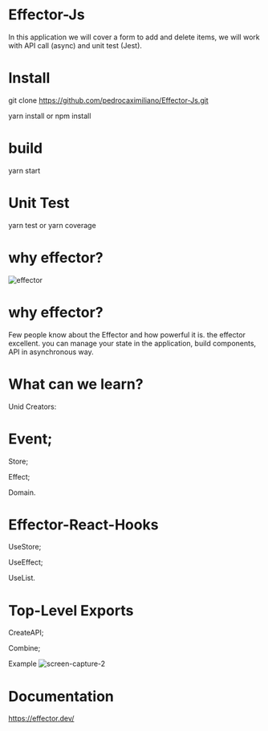 # Effector-Js

In this application we will cover a form to add and delete items, we will work with API call (async) and unit test (Jest).

# Install
git clone https://github.com/pedrocaximiliano/Effector-Js.git

yarn install 
or 
npm install

# build 
yarn start

# Unit Test
yarn test
or 
yarn coverage

# why effector?

![effector](https://user-images.githubusercontent.com/19524191/129766754-e4cb2b2e-1d60-4ace-b4d5-9e7cb933b943.png)

# why effector?

Few people know about the Effector and how powerful it is.
the effector excellent. you can manage your state in the application, build components, API in asynchronous way.

# What can we learn?
Unid Creators: ​

# Event;​

  Store;​
  
  Effect;​

  Domain.​

# Effector-React-Hooks​

  UseStore;​

  UseEffect;​

  UseList.​

# Top-Level Exports​

  CreateAPI;​

  Combine;
  
  
Example
![screen-capture-2](https://user-images.githubusercontent.com/19524191/129768564-6a6b5ab7-3b16-4118-af1e-ad4cb4af1b8c.gif)

# Documentation
https://effector.dev/
